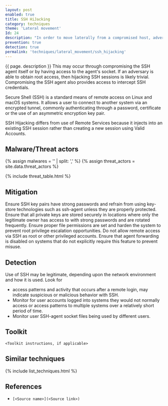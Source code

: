 ```yaml
---
layout: post
enabled: true
title: SSH HiJacking
category: techniques
theme: 'Lateral movement'
Id: 24
description: "In order to move laterally from a compromised host, adversaries may take advantage of trust relationships established with other systems via public key authentication in active SSH sessions by hijacking an existing connection to another system."
prevention: true
detection: true
permalink: 'techniques/lateral_movement/ssh_hijacking'
---
```

{{ page. description }}
This may occur through compromising the SSH agent itself or by having access to the agent's socket. If an adversary is able to obtain root access, then hijacking SSH sessions is likely trivial. Compromising the SSH agent also provides access to intercept SSH credentials.

Secure Shell (SSH) is a standard means of remote access on Linux and macOS systems. It allows a user to connect to another system via an encrypted tunnel, commonly authenticating through a password, certificate or the use of an asymmetric encryption key pair.

SSH Hijacking differs from use of Remote Services because it injects into an existing SSH session rather than creating a new session using Valid Accounts.

## Malware/Threat actors

{% assign malwares = '' | split: ',' %}
{% assign threat_actors = site.data.threat_actors %}

{% include threat_table.html %}

## Mitigation

Ensure SSH key pairs have strong passwords and refrain from using key-store technologies such as ssh-agent unless they are properly protected. Ensure that all private keys are stored securely in locations where only the legitimate owner has access to with strong passwords and are rotated frequently. Ensure proper file permissions are set and harden the system to prevent root privilege escalation opportunities. Do not allow remote access via SSH as root or other privileged accounts. Ensure that agent forwarding is disabled on systems that do not explicitly require this feature to prevent misuse.

## Detection

Use of SSH may be legitimate, depending upon the network environment and how it is used. Look for
 * access patterns and activity that occurs after a remote login, may indicate suspicious or malicious behavior with SSH. 
 * Monitor for user accounts logged into systems they would not normally access or access patterns to multiple systems over a relatively short period of time.
 * Monitor user SSH-agent socket files being used by different users.

## Toolkit

`<Toolkit instructions, if applicable>`

## Similar techniques

{% include list_techniques.html %}


## References

* `[<Source name>](<Source link>)`